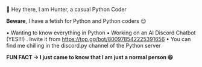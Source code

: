 👋 Hey there, I am Hunter, a casual Python Coder

**Beware**, I have a fetish for Python and Python coders 😉

• Wanting to know everything in Python
• Working on an AI Discord Chatbot (YES!!!) . Invite it from https://top.gg/bot/800978542225391656
• You can find me chilling in the discord.py channel of the Python server


**FUN FACT -> I just came to know that I am just a normal person 😆**
